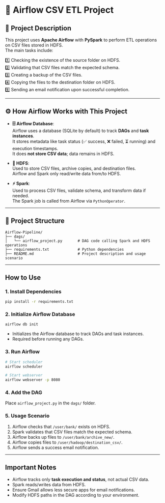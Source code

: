 # 🚀 Airflow CSV ETL Project

## 📌 Project Description
This project uses **Apache Airflow** with **PySpark** to perform ETL operations on CSV files stored in HDFS.  
The main tasks include:

1️⃣ Checking the existence of the source folder on HDFS.  
2️⃣ Validating that CSV files match the expected schema.  
3️⃣ Creating a backup of the CSV files.  
4️⃣ Copying the files to the destination folder on HDFS.  
5️⃣ Sending an email notification upon successful completion.  

---

## ⚙️ How Airflow Works with This Project

- **🗄️ Airflow Database**:  
  Airflow uses a database (SQLite by default) to track **DAGs** and **task instances**.  
  It stores metadata like task status (✅ success, ❌ failed, ⏳ running) and execution timestamps.  
  It does **not store CSV data**; data remains in HDFS.

- **📂 HDFS**:  
  Used to store CSV files, archive copies, and destination files.  
  Airflow and Spark only read/write data from/to HDFS.

- **⚡ Spark**:  
  Used to process CSV files, validate schema, and transform data if needed.  
  The Spark job is called from Airflow via `PythonOperator`.

---

## 📁 Project Structure
```
Airflow-Pipeline/
├── dags/
│   └── airflow_project.py       # DAG code calling Spark and HDFS operations
├── requirements.txt             # Python dependencies
├── README.md                    # Project description and usage scenario
```

---

## How to Use

### 1. Install Dependencies
```bash
pip install -r requirements.txt
```

### 2. Initialize Airflow Database
```bash
airflow db init
```
- Initializes the Airflow database to track DAGs and task instances.
- Required before running any DAGs.

### 3. Run Airflow
```bash
# Start scheduler
airflow scheduler 

# Start webserver
airflow webserver -p 8080
```

### 4. Add the DAG
Place `airflow_project.py` in the `dags/` folder.

### 5. Usage Scenario
1. Airflow checks that `/user/bank/` exists on HDFS.
2. Spark validates that CSV files match the expected schema.
3. Airflow backs up files to `/user/bank/archive_new/`.
4. Airflow copies files to `/user/hadoop/destination_csv/`.
5. Airflow sends a success email notification.

---

## Important Notes
- Airflow tracks only **task execution and status**, not actual CSV data.
- Spark reads/writes data from HDFS.
- Ensure Gmail allows less secure apps for email notifications.
- Modify HDFS paths in the DAG according to your environment.
